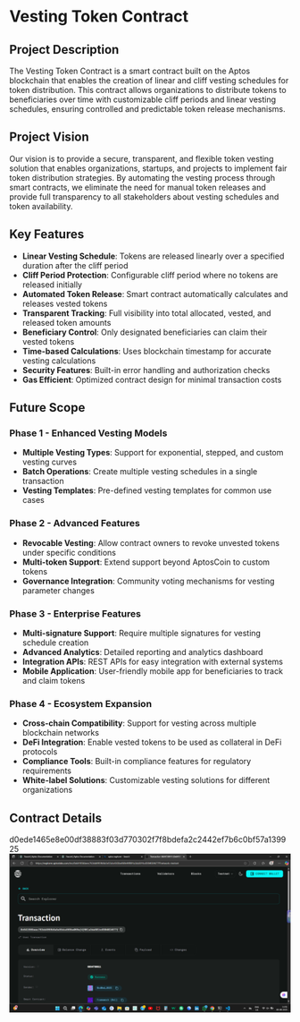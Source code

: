 # Vesting Token Contract

## Project Description

The Vesting Token Contract is a smart contract built on the Aptos blockchain that enables the creation of linear and cliff vesting schedules for token distribution. This contract allows organizations to distribute tokens to beneficiaries over time with customizable cliff periods and linear vesting schedules, ensuring controlled and predictable token release mechanisms.

## Project Vision

Our vision is to provide a secure, transparent, and flexible token vesting solution that enables organizations, startups, and projects to implement fair token distribution strategies. By automating the vesting process through smart contracts, we eliminate the need for manual token releases and provide full transparency to all stakeholders about vesting schedules and token availability.

## Key Features

- **Linear Vesting Schedule**: Tokens are released linearly over a specified duration after the cliff period
- **Cliff Period Protection**: Configurable cliff period where no tokens are released initially
- **Automated Token Release**: Smart contract automatically calculates and releases vested tokens
- **Transparent Tracking**: Full visibility into total allocated, vested, and released token amounts
- **Beneficiary Control**: Only designated beneficiaries can claim their vested tokens
- **Time-based Calculations**: Uses blockchain timestamp for accurate vesting calculations
- **Security Features**: Built-in error handling and authorization checks
- **Gas Efficient**: Optimized contract design for minimal transaction costs

## Future Scope

### Phase 1 - Enhanced Vesting Models
- **Multiple Vesting Types**: Support for exponential, stepped, and custom vesting curves
- **Batch Operations**: Create multiple vesting schedules in a single transaction
- **Vesting Templates**: Pre-defined vesting templates for common use cases

### Phase 2 - Advanced Features
- **Revocable Vesting**: Allow contract owners to revoke unvested tokens under specific conditions
- **Multi-token Support**: Extend support beyond AptosCoin to custom tokens
- **Governance Integration**: Community voting mechanisms for vesting parameter changes

### Phase 3 - Enterprise Features
- **Multi-signature Support**: Require multiple signatures for vesting schedule creation
- **Advanced Analytics**: Detailed reporting and analytics dashboard
- **Integration APIs**: REST APIs for easy integration with external systems
- **Mobile Application**: User-friendly mobile app for beneficiaries to track and claim tokens

### Phase 4 - Ecosystem Expansion
- **Cross-chain Compatibility**: Support for vesting across multiple blockchain networks
- **DeFi Integration**: Enable vested tokens to be used as collateral in DeFi protocols
- **Compliance Tools**: Built-in compliance features for regulatory requirements
- **White-label Solutions**: Customizable vesting solutions for different organizations

## Contract Details
d0ede1465e8e00df38883f03d770302f7f8bdefa2c2442ef7b6c0bf57a139925
![alt text](myaptos.png)